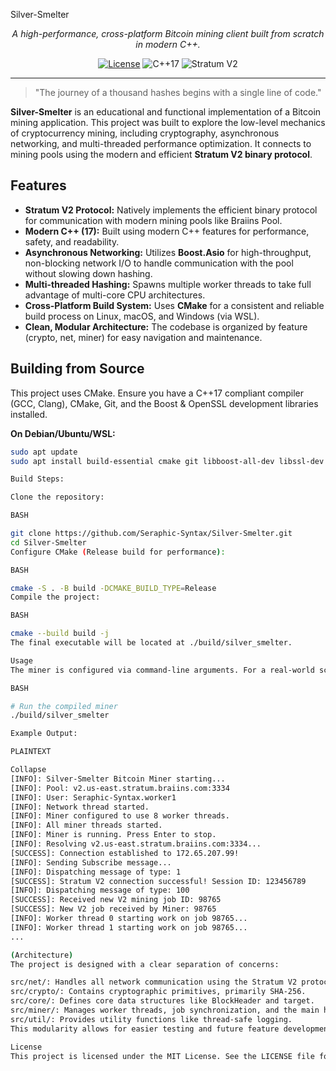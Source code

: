 Silver-Smelter 

<p align="center">
  <em>A high-performance, cross-platform Bitcoin mining client built from scratch in modern C++.</em>
</p>

<p align="center">
    <a href="https://github.com/Seraphic-Syntax/Silver-Smelter/blob/main/LICENSE"><img src="https://img.shields.io/badge/license-MIT-blue.svg" alt="License"></a>
    <img src="https://img.shields.io/badge/C%2B%2B-17-brightgreen.svg" alt="C++17">
    <img src="https://img.shields.io/badge/Stratum-V2-orange.svg" alt="Stratum V2">
</p>

---

> "The journey of a thousand hashes begins with a single line of code."

**Silver-Smelter** is an educational and functional implementation of a Bitcoin mining application. This project was built to explore the low-level mechanics of cryptocurrency mining, including cryptography, asynchronous networking, and multi-threaded performance optimization. It connects to mining pools using the modern and efficient **Stratum V2 binary protocol**.

## Features

- **Stratum V2 Protocol:** Natively implements the efficient binary protocol for communication with modern mining pools like Braiins Pool.
- **Modern C++ (17):** Built using modern C++ features for performance, safety, and readability.
- **Asynchronous Networking:** Utilizes **Boost.Asio** for high-throughput, non-blocking network I/O to handle communication with the pool without slowing down hashing.
- **Multi-threaded Hashing:** Spawns multiple worker threads to take full advantage of multi-core CPU architectures.
- **Cross-Platform Build System:** Uses **CMake** for a consistent and reliable build process on Linux, macOS, and Windows (via WSL).
- **Clean, Modular Architecture:** The codebase is organized by feature (crypto, net, miner) for easy navigation and maintenance.

## Building from Source

This project uses CMake. Ensure you have a C++17 compliant compiler (GCC, Clang), CMake, Git, and the Boost & OpenSSL development libraries installed.

**On Debian/Ubuntu/WSL:**
```bash
sudo apt update
sudo apt install build-essential cmake git libboost-all-dev libssl-dev

Build Steps:

Clone the repository:

BASH

git clone https://github.com/Seraphic-Syntax/Silver-Smelter.git
cd Silver-Smelter
Configure CMake (Release build for performance):

BASH

cmake -S . -B build -DCMAKE_BUILD_TYPE=Release
Compile the project:

BASH

cmake --build build -j
The final executable will be located at ./build/silver_smelter.

Usage
The miner is configured via command-line arguments. For a real-world scenario, you would implement argument parsing. For now, connection details are set in src/main.cpp.

BASH

# Run the compiled miner
./build/silver_smelter

Example Output:

PLAINTEXT

Collapse
[INFO]: Silver-Smelter Bitcoin Miner starting...
[INFO]: Pool: v2.us-east.stratum.braiins.com:3334
[INFO]: User: Seraphic-Syntax.worker1
[INFO]: Network thread started.
[INFO]: Miner configured to use 8 worker threads.
[INFO]: All miner threads started.
[INFO]: Miner is running. Press Enter to stop.
[INFO]: Resolving v2.us-east.stratum.braiins.com:3334...
[SUCCESS]: Connection established to 172.65.207.99!
[INFO]: Sending Subscribe message...
[INFO]: Dispatching message of type: 1
[SUCCESS]: Stratum V2 connection successful! Session ID: 123456789
[INFO]: Dispatching message of type: 100
[SUCCESS]: Received new V2 mining job ID: 98765
[SUCCESS]: New V2 job received by Miner: 98765
[INFO]: Worker thread 0 starting work on job 98765...
[INFO]: Worker thread 1 starting work on job 98765...
...

(Architecture)
The project is designed with a clear separation of concerns:

src/net/: Handles all network communication using the Stratum V2 protocol.
src/crypto/: Contains cryptographic primitives, primarily SHA-256.
src/core/: Defines core data structures like BlockHeader and target.
src/miner/: Manages worker threads, job synchronization, and the main hashing loop.
src/util/: Provides utility functions like thread-safe logging.
This modularity allows for easier testing and future feature development, such as implementing optimized hashing algorithms (e.g., AVX2) or supporting different mining protocols.

License
This project is licensed under the MIT License. See the LICENSE file for details.


